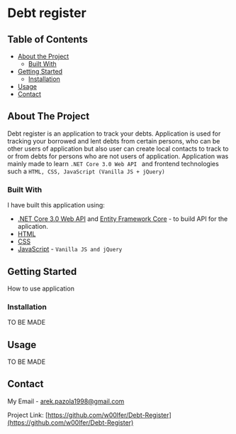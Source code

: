# Debt register

<!-- TABLE OF CONTENTS -->
## Table of Contents

* [About the Project](#about-the-project)
  * [Built With](#built-with)
* [Getting Started](#getting-started)
  * [Installation](#installation)
* [Usage](#usage)
* [Contact](#contact)



<!-- ABOUT THE PROJECT -->
## About The Project

Debt register is an application to track your debts. Application is used for tracking your borrowed and lent debts from certain persons, who can be other users of application but also user can create local contacts to track to or from debts for persons who are not users of application.
Application was mainly made to learn ```.NET Core 3.0 Web API ``` and frontend technologies such a ```HTML, CSS, JavaScript (Vanilla JS + jQuery) ``` 

### Built With
I have built this application using:
* [.NET Core 3.0 Web API](https://docs.microsoft.com/pl-pl/aspnet/core/web-api) and [Entity Framework Core](https://docs.microsoft.com/pl-pl/ef/core/) - to build API for the aplication.
* [HTML](#)
* [CSS](#)
* [JavaScript](#) - ```Vanilla JS and jQuery```


<!-- GETTING STARTED -->
## Getting Started

How to use application

### Installation

TO BE MADE

<!-- USAGE EXAMPLES -->
## Usage

TO BE MADE 

<!-- CONTACT -->
## Contact

My Email  - arek.pazola1998@gmail.com

Project Link: [https://github.com/w00lfer/Debt-Register](https://github.com/w00lfer/Debt-Register)

